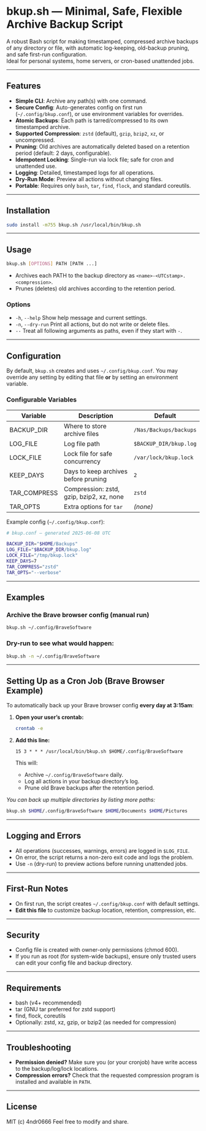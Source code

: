 # bkup.sh — Minimal, Safe, Flexible Archive Backup Script

A robust Bash script for making timestamped, compressed archive backups of any directory or file, with automatic log-keeping, old-backup pruning, and safe first-run configuration.  
Ideal for personal systems, home servers, or cron-based unattended jobs.

---

## Features

- **Simple CLI**: Archive any path(s) with one command.
- **Secure Config**: Auto-generates config on first run (`~/.config/bkup.conf`), or use environment variables for overrides.
- **Atomic Backups**: Each path is tarred/compressed to its own timestamped archive.
- **Supported Compression**: `zstd` (default), `gzip`, `bzip2`, `xz`, or uncompressed.
- **Pruning**: Old archives are automatically deleted based on a retention period (default: 2 days, configurable).
- **Idempotent Locking**: Single-run via lock file; safe for cron and unattended use.
- **Logging**: Detailed, timestamped logs for all operations.
- **Dry-Run Mode**: Preview all actions without changing files.
- **Portable**: Requires only `bash`, `tar`, `find`, `flock`, and standard coreutils.

---

## Installation

```sh
sudo install -m755 bkup.sh /usr/local/bin/bkup.sh
````

---

## Usage

```sh
bkup.sh [OPTIONS] PATH [PATH ...]
```

* Archives each PATH to the backup directory as `<name>-<UTCstamp>.<compression>`.
* Prunes (deletes) old archives according to the retention period.

### Options

* `-h`, `--help`       Show help message and current settings.
* `-n`, `--dry-run`    Print all actions, but do not write or delete files.
* `--`                 Treat all following arguments as paths, even if they start with `-`.

---

## Configuration

By default, `bkup.sh` creates and uses `~/.config/bkup.conf`.
You may override any setting by editing that file **or** by setting an environment variable.

### Configurable Variables

| Variable      | Description                              | Default                |
| ------------- | ---------------------------------------- | ---------------------- |
| BACKUP\_DIR   | Where to store archive files             | `/Nas/Backups/backups` |
| LOG\_FILE     | Log file path                            | `$BACKUP_DIR/bkup.log` |
| LOCK\_FILE    | Lock file for safe concurrency           | `/var/lock/bkup.lock`  |
| KEEP\_DAYS    | Days to keep archives before pruning     | `2`                    |
| TAR\_COMPRESS | Compression: zstd, gzip, bzip2, xz, none | `zstd`                 |
| TAR\_OPTS     | Extra options for `tar`                  | *(none)*               |

Example config (`~/.config/bkup.conf`):

```bash
# bkup.conf — generated 2025-06-08 UTC

BACKUP_DIR="$HOME/Backups"
LOG_FILE="$BACKUP_DIR/bkup.log"
LOCK_FILE="/tmp/bkup.lock"
KEEP_DAYS=7
TAR_COMPRESS="zstd"
TAR_OPTS="--verbose"
```

---

## Examples

### **Archive the Brave browser config (manual run)**

```sh
bkup.sh ~/.config/BraveSoftware
```

### **Dry-run to see what would happen:**

```sh
bkup.sh -n ~/.config/BraveSoftware
```

---

## Setting Up as a Cron Job (Brave Browser Example)

To automatically back up your Brave browser config **every day at 3:15am**:

1. **Open your user’s crontab:**

   ```sh
   crontab -e
   ```

2. **Add this line:**

   ```
   15 3 * * * /usr/local/bin/bkup.sh $HOME/.config/BraveSoftware
   ```

   This will:

   * Archive `~/.config/BraveSoftware` daily.
   * Log all actions in your backup directory’s log.
   * Prune old Brave backups after the retention period.

*You can back up multiple directories by listing more paths:*

```sh
bkup.sh $HOME/.config/BraveSoftware $HOME/Documents $HOME/Pictures
```

---

## Logging and Errors

* All operations (successes, warnings, errors) are logged in `$LOG_FILE`.
* On error, the script returns a non-zero exit code and logs the problem.
* Use `-n` (dry-run) to preview actions before running unattended jobs.

---

## First-Run Notes

* On first run, the script creates `~/.config/bkup.conf` with default settings.
* **Edit this file** to customize backup location, retention, compression, etc.

---

## Security

* Config file is created with owner-only permissions (chmod 600).
* If you run as root (for system-wide backups), ensure only trusted users can edit your config file and backup directory.

---

## Requirements

* bash (v4+ recommended)
* tar (GNU tar preferred for zstd support)
* find, flock, coreutils
* Optionally: zstd, xz, gzip, or bzip2 (as needed for compression)

---

## Troubleshooting

* **Permission denied?**
  Make sure you (or your cronjob) have write access to the backup/log/lock locations.
* **Compression errors?**
  Check that the requested compression program is installed and available in `PATH`.

---

## License

MIT (c) 4ndr0666
Feel free to modify and share.

